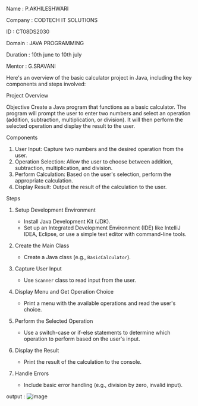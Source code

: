 Name : P.AKHILESHWARI

Company : CODTECH IT SOLUTIONS

ID : CT08DS2030

Domain : JAVA PROGRAMMING

Duration : 10th june to 10th july

Mentor : G.SRAVANI


Here's an overview of the basic calculator project in Java, including the key components and steps involved:

 Project Overview

 Objective
Create a Java program that functions as a basic calculator. The program will prompt the user to enter two numbers and select an operation (addition, subtraction, multiplication, or division). It will then perform the selected operation and display the result to the user.

 Components
1. User Input: Capture two numbers and the desired operation from the user.
2. Operation Selection: Allow the user to choose between addition, subtraction, multiplication, and division.
3. Perform Calculation: Based on the user's selection, perform the appropriate calculation.
4. Display Result: Output the result of the calculation to the user.

 Steps

1. Setup Development Environment
   - Install Java Development Kit (JDK).
   - Set up an Integrated Development Environment (IDE) like IntelliJ IDEA, Eclipse, or use a simple text editor with command-line tools.

2. Create the Main Class
   - Create a Java class (e.g., `BasicCalculator`).

3. Capture User Input
   - Use `Scanner` class to read input from the user.

4. Display Menu and Get Operation Choice
   - Print a menu with the available operations and read the user's choice.

5. Perform the Selected Operation
   - Use a switch-case or if-else statements to determine which operation to perform based on the user's input.

6. Display the Result
   - Print the result of the calculation to the console.

7. Handle Errors
   - Include basic error handling (e.g., division by zero, invalid input).

output :
![image](https://github.com/akhileshwari11/codtech-taskone/assets/174042809/1262ed03-f21d-4c41-812d-4f6b7092ee58)
